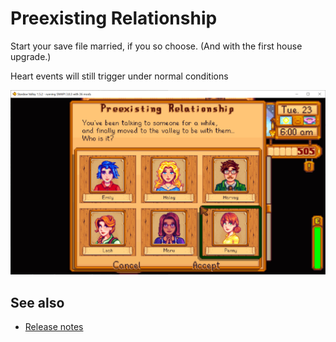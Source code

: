 ﻿# Preexisting Relationship
Start your save file married, if you so choose. (And with the first house upgrade.)

Heart events will still trigger under normal conditions

![](screenshot.png)

## See also
* [Release notes](release-notes.md)
